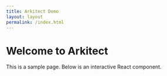 ```yaml
---
title: Arkitect Demo
layout: layout
permalink: /index.html
---
```

# Welcome to Arkitect


This is a sample page. Below is an interactive React component.